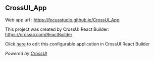 ## CrossUI_App
Web app url : https://focusstudio.github.io/CrossUI_App

This project was created by CrossUI React Builder: https://crossui.com/ReactBuilder

Click [here](https://crossui.com/ReactBuilder/#!from=github&owner=focusstudio&repo=CrossUI_App) to edit this configurable application in CrossUI React Builder

<i>Powered by [CrossUI](https://crossui.com)</i>
